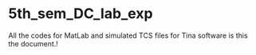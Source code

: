 # 5th_sem_DC_lab_exp
All the codes for MatLab and simulated TCS files for Tina software is this the document.!
